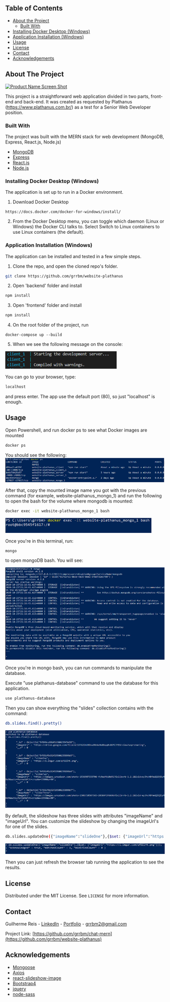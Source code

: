 <!-- TABLE OF CONTENTS -->
## Table of Contents

* [About the Project](#about-the-project)
  * [Built With](#built-with)
* [Installing Docker Desktop (Windows)](#installing-docker-desktop-(windows))
* [Application Installation (Windows)](#application-installation-(windows))
* [Usage](#usage)
* [License](#license)
* [Contact](#contact)
* [Acknowledgements](#acknowledgements)



<!-- ABOUT THE PROJECT -->
## About The Project

[![Product Name Screen Shot][product-screenshot]](https://example.com)

This project is a straightforward web application divided in two parts, front-end and back-end. It was created as requested by Plathanus (https://www.plathanus.com.br/) as a test for a Senior Web Developer position.

### Built With
The project was built with the MERN stack for web development (MongoDB, Express, React.js, Node.js)
* [MongoDB](https://www.mongodb.com/)
* [Express](https://expressjs.com/)
* [React.js](https://reactjs.org/)
* [Node.js](https://nodejs.org/)


### Installing Docker Desktop (Windows)
The application is set up to run in a Docker environment.

1. Download Docker Desktop
 ```
https://docs.docker.com/docker-for-windows/install/
 ```
2. From the Docker Desktop menu, you can toggle which daemon (Linux or Windows) the Docker CLI talks to. Select Switch to Linux containers to use Linux containers (the default).

### Application Installation (Windows)
The application can be installed and tested in a few simple steps.

1. Clone the repo, and open the cloned repo's folder.
  ```sh
git clone https://github.com/grrbm/website-plathanus
  ```
2. Open 'backend' folder and install
  ```sh
  npm install
  ```
3. Open 'frontend' folder and install
  ```sh
  npm install
  ```
4. On the root folder of the project, run
  ```JS
  docker-compose up --build
  ```
5. When we see the following message on the console:




[![Product Name Screen Shot][client-one]](https://example.com)




You can go to your browser, type: 
  ```sh
localhost
  ```
and press enter. The app use the default port (80), so just "localhost" is enough. 

<!-- USAGE EXAMPLES -->
## Usage

Open Powershell, and run docker ps to see what Docker images are mounted

  ```sh
docker ps
  ```

You should see the following: 
[![Product Name Screen Shot][docker-ps]](https://example.com)


After that, copy the mounted image name you got with the previous command (for example, website-plathanus_mongo_1) and run the following to open the bash for the volume where mongodb is mounted:

```sh
docker exec -it website-plathanus_mongo_1 bash
```


[![Product Name Screen Shot][docker-exec]](https://example.com)




Once you're in this terminal, run:

```sh
mongo
```

to open mongoDB bash. You will see: 

[![Product Name Screen Shot][mongo-bash]](https://example.com)



Once you're in mongo bash, you can run commands to manipulate the database.

Execute "use plathanus-database" command to use the database for this application.

```sh
use plathanus-database
```

Then you can show everything the "slides" collection contains with the command: 

```sh
db.slides.find().pretty()
```

[![Product Name Screen Shot][slides-find]](https://example.com)



By default, the slideshow has three slides with attributes "imageName" and "imageUrl". You can customize the slideshow by changing the imageUrl's for one of the slides.

```sh
db.slides.updateOne({"imageName":"slideOne"},{$set: {"imageUrl":"https://i.imgur.com/nlVAFXN.jpg"}});
```



[![Product Name Screen Shot][update-one]](https://example.com)




Then you can just refresh the browser tab running the application to see the results.
<!-- LICENSE -->
## License

Distributed under the MIT License. See `LICENSE` for more information.



<!-- CONTACT -->
## Contact

Guilherme Reis - [LinkedIn](https://www.linkedin.com/in/guilherme-reis-1691b597/) - [Portfolio](https://guilhermereisrbm.netlify.app/) -  grrbm2@gmail.com

Project Link: [https://github.com/grrbm/chat-mern](https://github.com/grrbm/website-plathanus)



<!-- ACKNOWLEDGEMENTS -->
## Acknowledgements
* [Mongoose](https://mongoosejs.com/)
* [Axios](https://github.com/axios/axios)
* [react-slideshow-image](https://github.com/femioladeji/react-slideshow)
* [Bootstrap4](https://getbootstrap.com/)
* [jquery](https://jquery.com/)
* [node-sass](https://github.com/sass/node-sass)





<!-- MARKDOWN LINKS & IMAGES -->
<!-- https://www.markdownguide.org/basic-syntax/#reference-style-links -->
[contributors-shield]: https://img.shields.io/github/contributors/othneildrew/Best-README-Template.svg?style=flat-square
[contributors-url]: https://github.com/othneildrew/Best-README-Template/graphs/contributors
[forks-shield]: https://img.shields.io/github/forks/othneildrew/Best-README-Template.svg?style=flat-square
[forks-url]: https://github.com/othneildrew/Best-README-Template/network/members
[stars-shield]: https://img.shields.io/github/stars/othneildrew/Best-README-Template.svg?style=flat-square
[stars-url]: https://github.com/othneildrew/Best-README-Template/stargazers
[issues-shield]: https://img.shields.io/github/issues/othneildrew/Best-README-Template.svg?style=flat-square
[issues-url]: https://github.com/othneildrew/Best-README-Template/issues
[license-shield]: https://img.shields.io/github/license/othneildrew/Best-README-Template.svg?style=flat-square
[license-url]: https://github.com/othneildrew/Best-README-Template/blob/master/LICENSE.txt
[linkedin-shield]: https://img.shields.io/badge/-LinkedIn-black.svg?style=flat-square&logo=linkedin&colorB=555
[linkedin-url]: https://linkedin.com/in/othneildrew
[product-screenshot]: images/screenshot.png
[feature-screenshot]: images/filterby.png
[join-screenshot]: images/joinscreen.PNG
[client-one]: images/client_1.PNG
[docker-ps]: images/docker-ps.PNG
[mongo-bash]: images/mongo-bash.PNG
[slides-find]: images/slides-find.PNG
[update-one]: images/update-one.PNG
[docker-exec]: images/docker-exec.PNG


